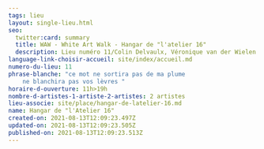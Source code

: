 ```yaml
---
tags: lieu
layout: single-lieu.html
seo:
  twitter:card: summary
  title: WAW - White Art Walk - Hangar de "l'atelier 16"
  description: Lieu numéro 11/Colin Delvaulx, Véronique van der Wielen
language-link-choisir-accueil: site/index/accueil.md
numero-du-lieu: 11
phrase-blanche: "ce mot ne sortira pas de ma plume                              
    ne blanchira pas vos lèvres "
horaire-d-ouverture: 11h>19h
nombre-d-artistes-1-artiste-2-artistes: 2 artistes
lieu-associe: site/place/hangar-de-latelier-16.md
name: Hangar de "l'Atelier 16"
created-on: 2021-08-13T12:09:23.497Z
updated-on: 2021-08-13T12:09:23.505Z
published-on: 2021-08-13T12:09:23.513Z
---
```

